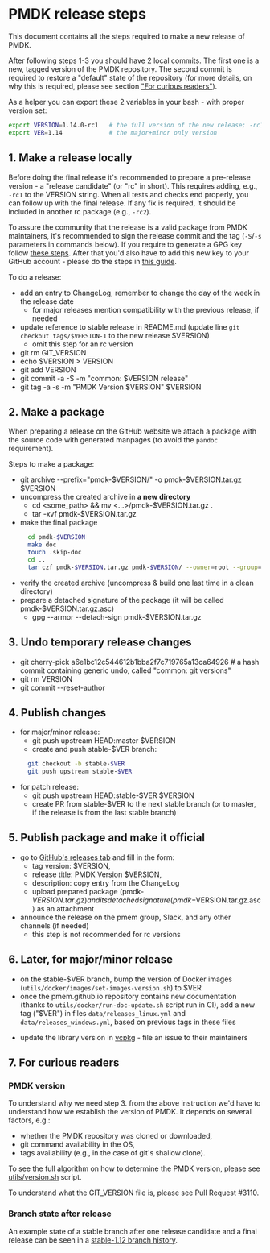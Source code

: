 # PMDK release steps

This document contains all the steps required to make a new release of PMDK.

After following steps 1-3 you should have 2 local commits. The first one is a new, tagged version
of the PMDK repository. The second commit is required to restore a "default" state of the repository
(for more details, on why this is required, please see section ["For curious readers"](#7-for-curious-readers)).

As a helper you can export these 2 variables in your bash - with proper version set:

```bash
export VERSION=1.14.0-rc1   # the full version of the new release; -rc1 included just as an example
export VER=1.14             # the major+minor only version
```

## 1. Make a release locally

Before doing the final release it's recommended to prepare a pre-release version - a "release candidate"
(or "rc" in short). This requires adding, e.g., `-rc1` to the VERSION string. When all tests and checks
end properly, you can follow up with the final release. If any fix is required, it should be included in
another rc package (e.g., `-rc2`).

To assure the community that the release is a valid package from PMDK maintainers, it's recommended to sign the release
commit and the tag (`-S`/`-s` parameters in commands below). If you require to generate a GPG key follow
[these steps](https://docs.github.com/en/authentication/managing-commit-signature-verification/generating-a-new-gpg-key).
After that you'd also have to add this new key to your GitHub account - please do the steps in
[this guide](https://docs.github.com/en/authentication/managing-commit-signature-verification/telling-git-about-your-signing-key).

To do a release:
- add an entry to ChangeLog, remember to change the day of the week in the release date
  - for major releases mention compatibility with the previous release, if needed
- update reference to stable release in README.md (update line `git checkout tags/$VERSION-1` to the new release $VERSION)
  - omit this step for an rc version
- git rm GIT_VERSION
- echo $VERSION > VERSION
- git add VERSION
- git commit -a -S -m "common: $VERSION release"
- git tag -a -s -m "PMDK Version $VERSION" $VERSION

## 2. Make a package

When preparing a release on the GitHub website we attach a package with the source code
with generated manpages (to avoid the `pandoc` requirement).

Steps to make a package:
- git archive --prefix="pmdk-$VERSION/" -o pmdk-$VERSION.tar.gz $VERSION
- uncompress the created archive in **a new directory**
  - cd <some_path> && mv <...>/pmdk-$VERSION.tar.gz .
  - tar -xvf pmdk-$VERSION.tar.gz
- make the final package
  ```bash
    cd pmdk-$VERSION
    make doc
    touch .skip-doc
    cd ..
    tar czf pmdk-$VERSION.tar.gz pmdk-$VERSION/ --owner=root --group=root
  ```
- verify the created archive (uncompress & build one last time in a clean directory)
- prepare a detached signature of the package (it will be called pmdk-$VERSION.tar.gz.asc)
  - gpg --armor --detach-sign pmdk-$VERSION.tar.gz

## 3. Undo temporary release changes
- git cherry-pick a6e1bc12c544612b1bba2f7c719765a13ca64926  # a hash commit containing generic undo, called "common: git versions"
- git rm VERSION
- git commit --reset-author

## 4. Publish changes
- for major/minor release:
  - git push upstream HEAD:master $VERSION
  - create and push stable-$VER branch:
  ```bash
    git checkout -b stable-$VER
    git push upstream stable-$VER
  ```
- for patch release:
  - git push upstream HEAD:stable-$VER $VERSION
  - create PR from stable-$VER to the next stable branch (or to master, if the release is from the last stable branch)

## 5. Publish package and make it official

- go to [GitHub's releases tab](https://github.com/pmem/pmdk/releases/new) and fill in the form:
  - tag version: $VERSION,
  - release title: PMDK Version $VERSION,
  - description: copy entry from the ChangeLog
  - upload prepared package (pmdk-$VERSION.tar.gz) and its detached signature (pmdk-$VERSION.tar.gz.asc) as an attachment
- announce the release on the pmem group, Slack, and any other channels (if needed)
  - this step is not recommended for rc versions

## 6. Later, for major/minor release
- on the stable-$VER branch, bump the version of Docker images (`utils/docker/images/set-images-version.sh`) to $VER
- once the pmem.github.io repository contains new documentation (thanks to `utils/docker/run-doc-update.sh` script run in CI),
  add a new tag ("$VER") in files `data/releases_linux.yml` and `data/releases_windows.yml`, based on previous tags in these files
<!-- to be updated with Windows removal -->
- update the library version in [vcpkg](https://github.com/microsoft/vcpkg/blob/master/ports/pmdk) - file an issue to their maintainers

## 7. For curious readers

### PMDK version
To understand why we need step 3. from the above instruction we'd have to understand how we establish
the version of PMDK. It depends on several factors, e.g.:
 - whether the PMDK repository was cloned or downloaded,
 - git command availability in the OS,
 - tags availability (e.g., in the case of git's shallow clone).

To see the full algorithm on how to determine the PMDK version, please see [utils/version.sh](../utils/version.sh) script.

To understand what the GIT_VERSION file is, please see Pull Request #3110.

### Branch state after release
An example state of a stable branch after one release candidate and a final release can be seen
in a [stable-1.12 branch history](https://github.com/pmem/pmdk/commits/stable-1.12).
